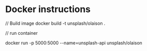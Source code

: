 # Docker instructions
// Build image
docker build -t unsplash/olaison .

// run container

docker run -p 5000:5000 --name=unsplash-api unsplash/olaison

